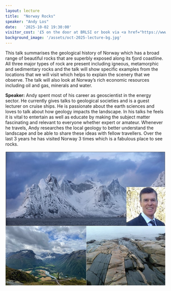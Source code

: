 ```yaml
---
layout: lecture
title:  "Norway Rocks"
speaker: "Andy Los"
date:   '2025-10-02 19:30:00'
visitor_cost: '£5 on the door at BRLSI or book via <a href="https://www.eventbrite.co.uk/e/norway-rocks-tickets-1702065657199">Eventbrite</a> to access on Zoom'
background_image: '/assets/oct-2025-lecture-bg.jpg'
---
```

This talk summarises the geological history of Norway which has a broad range of beautiful rocks that are superbly exposed along its fjord coastline. All three major types of rock are present including igneous, metamorphic and sedimentary rocks and the talk will show specific examples from the locations that we will visit which helps to explain the scenery that we observe. The talk will also look at Norway’s rich economic resources including oil and gas, minerals and water.

<strong>Speaker:</strong> Andy spent most of his career as geoscientist in the energy sector. He currently gives talks to geological societies and is a guest lecturer on cruise ships. He is passionate about the earth sciences and loves to talk about how geology impacts the landscape. In his talks he feels it is vital to entertain as well as educate by making the subject matter fascinating and relevant to everyone whether expert or amateur. Whenever he travels, Andy researches the local geology to better understand the landscape and be able to share these ideas with fellow travellers. Over the last 3 years he has visited Norway 3 times which is a fabulous place to see rocks.

<img src="/assets/oct-2025-lecture.jpg">